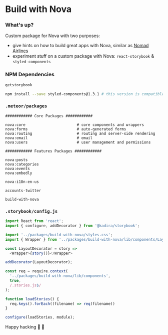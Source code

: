 # Build with Nova

### What's up?
Custom package for Nova with two purposes:
- give hints on how to build great apps with Nova, similar as [Nomad Airlines](http://nomadairlines.com/)
- experiment stuff on a custom package with Nova: `react-storybook` & `styled-components`

### NPM Dependencies
```sh
getstorybook

npm install --save styled-components@1.3.1 # this version is compatible with Nova's SSR `postRender` hook
```

### `.meteor/packages`

```
############ Core Packages ############

nova:core                       # core components and wrappers
nova:forms                      # auto-generated forms
nova:routing                    # routing and server-side rendering
nova:email                      # email
nova:users                      # user management and permissions

############ Features Packages ############

nova:posts
nova:categories
nova:events
nova:embedly

nova:i18n-en-us

accounts-twitter

build-with-nova
```

### `.storybook/config.js`
```js
import React from 'react';
import { configure, addDecorator } from '@kadira/storybook';

import '../packages/build-with-nova/styles.css';
import { Wrapper } from '../packages/build-with-nova/lib/components/Layout';

const LayoutDecorator = story =>
  <Wrapper>{story()}</Wrapper>

addDecorator(LayoutDecorator);

const req = require.context(
  '../packages/build-with-nova/lib/components', 
  true, 
  /.stories.js$/
);

function loadStories() {
  req.keys().forEach((filename) => req(filename))
}

configure(loadStories, module);
```

Happy hacking 🚀 🔭
